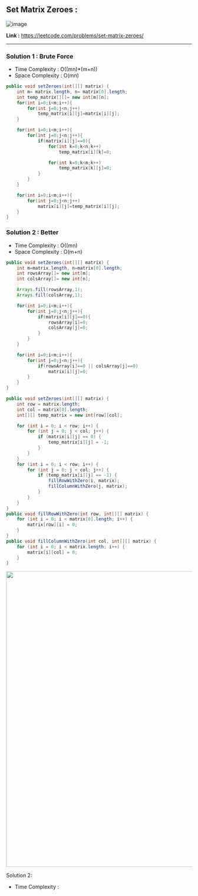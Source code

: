 ## Set Matrix Zeroes : 

![image](https://user-images.githubusercontent.com/23376002/213911296-a9b62567-11a0-4d6c-bc75-2080a2487285.png)


**Link :** https://leetcode.com/problems/set-matrix-zeroes/

-----------------------------------------------------------------------------------------------------------------------------------------------------


### Solution 1 : Brute Force

- Time Complexity : O((mn)*(m+n))
- Space Complexity : O(mn)


```java
public void setZeroes(int[][] matrix) {
    int m= matrix.length, n= matrix[0].length;
    int temp_matrix[][]= new int[m][n];
    for(int i=0;i<m;i++){
        for(int j=0;j<n;j++)
            temp_matrix[i][j]=matrix[i][j];
    }

    for(int i=0;i<m;i++){
        for(int j=0;j<n;j++){
            if(matrix[i][j]==0){
                for(int k=0;k<n;k++)
                    temp_matrix[i][k]=0;

                for(int k=0;k<m;k++)
                    temp_matrix[k][j]=0;
            }
        }
    }

    for(int i=0;i<m;i++){
        for(int j=0;j<n;j++)
            matrix[i][j]=temp_matrix[i][j];
    }
}

```

### Solution 2 : Better

- Time Complexity : O((mn)
- Space Complexity : O(m+n)


```java
public void setZeroes(int[][] matrix) {
    int m=matrix.length, n=matrix[0].length;
    int rowsArray[]= new int[m];
    int colsArray[]= new int[n];

    Arrays.fill(rowsArray,1);
    Arrays.fill(colsArray,1);

    for(int i=0;i<m;i++){
        for(int j=0;j<n;j++){
            if(matrix[i][j]==0){
                rowsArray[i]=0;
                colsArray[j]=0;
            }
        }
    }

    for(int i=0;i<m;i++){
        for(int j=0;j<n;j++){
            if(rowsArray[i]==0 || colsArray[j]==0)
                matrix[i][j]=0;
        }
    }
}

```




```java
public void setZeroes(int[][] matrix) {
    int row = matrix.length;
    int col = matrix[0].length;
    int[][] temp_matrix = new int[row][col];

    for (int i = 0; i < row; i++) {
        for (int j = 0; j < col; j++) {
            if (matrix[i][j] == 0) {
                temp_matrix[i][j] = -1;
            }
        }
    }
    for (int i = 0; i < row; i++) {
        for (int j = 0; j < col; j++) {
            if (temp_matrix[i][j] == -1) {
                fillRowWithZero(i, matrix);
                fillColumnWithZero(j, matrix);
            }
        }
    }
}
public void fillRowWithZero(int row, int[][] matrix) {
    for (int i = 0; i < matrix[0].length; i++) {
        matrix[row][i] = 0;
    }
}
public void fillColumnWithZero(int col, int[][] matrix) {
    for (int i = 0; i < matrix.length; i++) {
        matrix[i][col] = 0;
    }
}

```
<img src="https://user-images.githubusercontent.com/23376002/215267973-8f1b90e9-c2c2-463d-807d-654f84cfef3c.png" width="600" height="800">


Solution 2: 

- Time Complexity :




